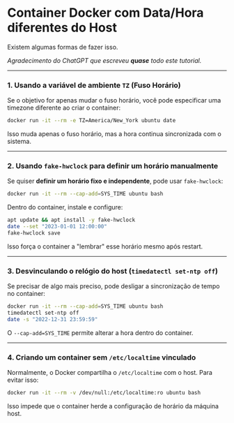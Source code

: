 # Container Docker com Data/Hora diferentes do Host

Existem algumas formas de fazer isso.

*Agradecimento do ChatGPT que escreveu **quase** todo este tutorial.*

---

### 1. **Usando a variável de ambiente `TZ` (Fuso Horário)**
Se o objetivo for apenas mudar o fuso horário, você pode especificar uma timezone diferente ao criar o container:

```bash
docker run -it --rm -e TZ=America/New_York ubuntu date
```

Isso muda apenas o fuso horário, mas a hora continua sincronizada com o sistema.

---

### 2. **Usando `fake-hwclock` para definir um horário manualmente**
Se quiser **definir um horário fixo e independente**, pode usar `fake-hwclock`:

```bash
docker run -it --rm --cap-add=SYS_TIME ubuntu bash
```

Dentro do container, instale e configure:

```bash
apt update && apt install -y fake-hwclock
date --set "2023-01-01 12:00:00"
fake-hwclock save
```

Isso força o container a "lembrar" esse horário mesmo após restart.

---

### 3. **Desvinculando o relógio do host (`timedatectl set-ntp off`)**
Se precisar de algo mais preciso, pode desligar a sincronização de tempo no container:

```bash
docker run -it --rm --cap-add=SYS_TIME ubuntu bash
timedatectl set-ntp off
date -s "2022-12-31 23:59:59"
```

O `--cap-add=SYS_TIME` permite alterar a hora dentro do container.

---

### 4. **Criando um container sem `/etc/localtime` vinculado**
Normalmente, o Docker compartilha o `/etc/localtime` com o host. Para evitar isso:

```bash
docker run -it --rm -v /dev/null:/etc/localtime:ro ubuntu bash
```

Isso impede que o container herde a configuração de horário da máquina host.
